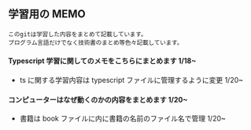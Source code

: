 ## 学習用の MEMO

```
このgitは学習した内容をまとめて記載しています。
プログラム言語だけでなく技術書のまとめ等色々記載しています。
```

#### Typescript 学習に関してのメモをこちらにまとめます 1/18~

- ts に関する学習内容は typescript ファイルに管理するように変更 1/20~

#### コンピューターはなぜ動くのかの内容をまとめます 1/20~

- 書籍は book ファイルに内に書籍の名前のファイル名で管理 1/20~

